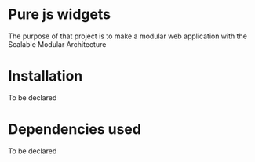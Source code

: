 # Pure js widgets
The purpose of that project is to make a modular web application with the Scalable Modular Architecture

# Installation
To be declared

# Dependencies used 
To be declared